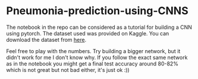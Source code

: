 # Pneumonia-prediction-using-CNNS
 
The notebook in the repo can be considered as a tutorial for building a CNN using pytorch.
The dataset used was provided on Kaggle. You can download the dataset from [here](https://www.kaggle.com/paultimothymooney/chest-xray-pneumonia).

Feel free to play with the numbers. Try building a bigger network, but it didn't work for me I don't know why. If you follow the exact same network as in the notebook you might get a final test accuracy around 80-82% which is not great but not bad either, it's just ok :))


